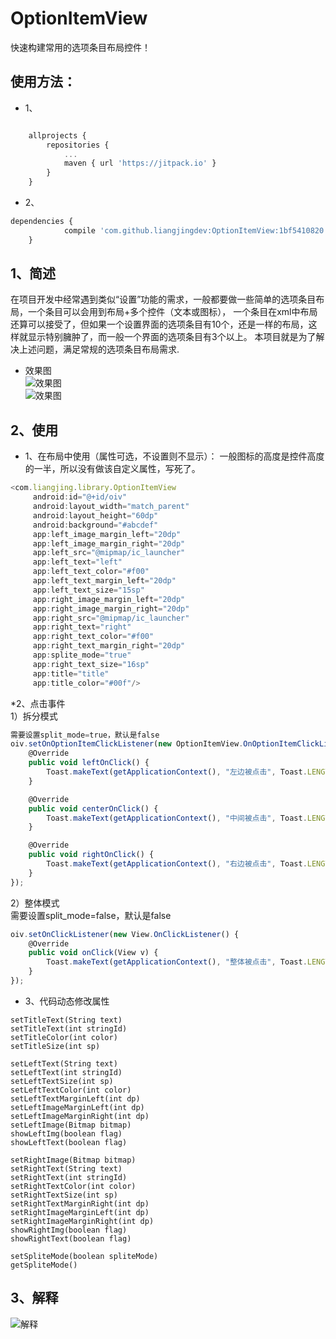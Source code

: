 # OptionItemView
快速构建常用的选项条目布局控件！

## 使用方法：
* 1、
```javascript

	allprojects {
		repositories {
			...
			maven { url 'https://jitpack.io' }
		}
	}
```
* 2、
```javascript
dependencies {
	        compile 'com.github.liangjingdev:OptionItemView:1bf5410820'
	}
```

## 1、简述
在项目开发中经常遇到类似“设置”功能的需求，一般都要做一些简单的选项条目布局，一个条目可以会用到布局+多个控件（文本或图标），
一个条目在xml中布局还算可以接受了，但如果一个设置界面的选项条目有10个，还是一样的布局，这样就显示特别臃肿了，而一般一个界面的选项条目有3个以上。
本项目就是为了解决上述问题，满足常规的选项条目布局需求.
* 效果图<br>
![效果图](https://github.com/liangjingdev/OptionItemView/raw/master/img/1.png)<br>
![效果图](https://github.com/liangjingdev/OptionItemView/raw/master/img/3.png)

## 2、使用

* 1、在布局中使用（属性可选，不设置则不显示）：
一般图标的高度是控件高度的一半，所以没有做该自定义属性，写死了。
```javascript
<com.liangjing.library.OptionItemView
     android:id="@+id/oiv"
     android:layout_width="match_parent"
     android:layout_height="60dp"
     android:background="#abcdef"
     app:left_image_margin_left="20dp"
     app:left_image_margin_right="20dp"
     app:left_src="@mipmap/ic_launcher"
     app:left_text="left"
     app:left_text_color="#f00"
     app:left_text_margin_left="20dp"
     app:left_text_size="15sp"
     app:right_image_margin_left="20dp"
     app:right_image_margin_right="20dp"
     app:right_src="@mipmap/ic_launcher"
     app:right_text="right"
     app:right_text_color="#f00"
     app:right_text_margin_right="20dp"
     app:splite_mode="true"
     app:right_text_size="16sp"
     app:title="title"
     app:title_color="#00f"/>
```

*2、点击事件<br>
1）拆分模式<br>
```javascript
需要设置split_mode=true，默认是false
oiv.setOnOptionItemClickListener(new OptionItemView.OnOptionItemClickListener() {
    @Override
    public void leftOnClick() {
        Toast.makeText(getApplicationContext(), "左边被点击", Toast.LENGTH_SHORT).show();
    }

    @Override
    public void centerOnClick() {
        Toast.makeText(getApplicationContext(), "中间被点击", Toast.LENGTH_SHORT).show();
    }

    @Override
    public void rightOnClick() {
        Toast.makeText(getApplicationContext(), "右边被点击", Toast.LENGTH_SHORT).show();
    }
});
```

2）整体模式<br>
需要设置split_mode=false，默认是false
```javascript
oiv.setOnClickListener(new View.OnClickListener() {
    @Override
    public void onClick(View v) {
        Toast.makeText(getApplicationContext(), "整体被点击", Toast.LENGTH_SHORT).show();
    }
});
```

* 3、代码动态修改属性
```javascrip
setTitleText(String text)
setTitleText(int stringId)
setTitleColor(int color)
setTitleSize(int sp)

setLeftText(String text)
setLeftText(int stringId)
setLeftTextSize(int sp)
setLeftTextColor(int color)
setLeftTextMarginLeft(int dp)
setLeftImageMarginLeft(int dp)
setLeftImageMarginRight(int dp)
setLeftImage(Bitmap bitmap)
showLeftImg(boolean flag)
showLeftText(boolean flag)

setRightImage(Bitmap bitmap)
setRightText(String text)
setRightText(int stringId)
setRightTextColor(int color)
setRightTextSize(int sp)
setRightTextMarginRight(int dp)
setRightImageMarginLeft(int dp)
setRightImageMarginRight(int dp)
showRightImg(boolean flag)
showRightText(boolean flag)

setSpliteMode(boolean spliteMode)
getSpliteMode()
```

## 3、解释
![解释](https://github.com/liangjingdev/OptionItemView/raw/master/img/2.png)
